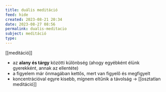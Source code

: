 ```yaml
---
title: duális meditáció
feed: hide
created: 2023-08-21 20:34
date: 2023-08-27 08:56
permalink: dualis-meditacio
subject: meditáció
type: 
---
```


[[meditáció]]

* az **alany és tárgy** közötti különbség (ahogy egyébként élünk gyerekként, annak az ellentéte)
* a figyelem már önmagában kettős, mert van figyelő és megfigyelt
* koncentrációval egyre kisebb, mígnem eltűnik a távolság -> [[osztatlan meditáció]]